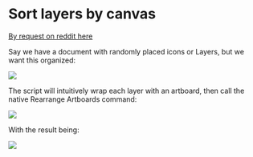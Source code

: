 # Sort layers by canvas

[By request on reddit here](https://www.reddit.com/r/AdobeIllustrator/comments/ocq4fz/script_to_reorder_layers_based_on_position/)

Say we have a document with randomly placed icons or Layers, but we want this organized:

![](https://i.imgur.com/RCAPAhS.png)

The script will intuitively wrap each layer with an artboard, then call the native Rearrange Artboards command:

![](https://i.imgur.com/rJR7OYs.png)

With the result being:

![](https://i.imgur.com/3RhuHVy.png)
